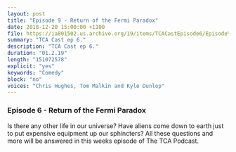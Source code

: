 ```yaml
---
layout: post
title: "Episode 9 - Return of the Fermi Paradox"
date: 2018-12-20 15:00:00 +1100
file: https://ia801502.us.archive.org/19/items/TCACastEpisode6/Episode%206.mp3
summary: "TCA Cast ep 6."
description: "TCA Cast ep 6."
duration: "01.2.19"
length: "151072578"
explicit: "yes"
keywords: "Comedy"
block: "no"
voices: "Chris Hughes, Tom Malkin and Kyle Dunlop"
---
```


### Episode 6 - Return of the Fermi Paradox

Is there any other life in our universe? Have aliens come down to earth just to put expensive equipment up our sphincters? All these questions and more will be answered in this weeks episode of The TCA Podcast.
